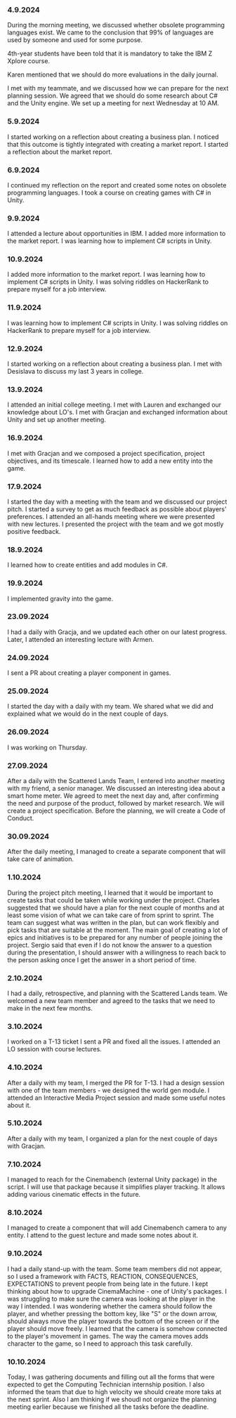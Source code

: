 ### 4.9.2024
During the morning meeting, we discussed whether obsolete programming languages exist. We came to the conclusion that 99% of languages are used by someone and used for some purpose.

4th-year students have been told that it is mandatory to take the IBM Z Xplore
course.

Karen mentioned that we should do more evaluations in the daily journal.

I met with my teammate, and we discussed how we can prepare for the next planning session.
We agreed that we should do some research about C# and the Unity engine.
We set up a meeting for next Wednesday at 10 AM.
### 5.9.2024
I started working on a reflection about creating a business plan. I noticed that this outcome is tightly integrated with creating a market report. 
I started a reflection about the market report.

### 6.9.2024
I continued my reflection on the report and created some notes on obsolete programming languages.
I took a course on creating games with C# in Unity.
### 9.9.2024
I attended a lecture about opportunities in IBM.
I added more information to the market report.
I was learning how to implement C# scripts in Unity.
### 10.9.2024
I added more information to the market report.
I was learning how to implement C# scripts in Unity.
I was solving riddles on HackerRank to prepare myself for a job interview.
### 11.9.2024
I was learning how to implement C# scripts in Unity.
I was solving riddles on HackerRank to prepare myself for a job interview.
### 12.9.2024
I started working on a reflection about creating a business plan. 
I met with Desislava to discuss my last 3 years in college.
### 13.9.2024
I attended an initial college meeting.
I met with Lauren and exchanged our knowledge about LO's.
I met with Gracjan and exchanged information about Unity and set up another meeting.
### 16.9.2024
I met with Gracjan and we composed a project specification, project objectives, and its timescale.
I learned how to add a new entity into the game.
### 17.9.2024
I started the day with a meeting with the team and we discussed our project pitch.
I started a survey to get as much feedback as possible about players' preferences.
I attended an all-hands meeting where we were presented with new lectures.
I presented the project with the team and we got mostly positive feedback.
### 18.9.2024
I learned how to create entities and add modules in C#.
### 19.9.2024
I implemented gravity into the game.
### 23.09.2024
I had a daily with Gracja, and we updated each other on our latest progress.
Later, I attended an interesting lecture with Armen.
### 24.09.2024
I sent a PR about creating a player component in games.
### 25.09.2024
I started the day with a daily with my team. We shared what we did and explained what we would do in the next couple of days.
### 26.09.2024
I was working on Thursday.
### 27.09.2024
After a daily with the Scattered Lands Team, I entered into another meeting with my friend, a senior manager. We discussed an interesting idea about a smart home meter. We agreed to meet the next day and, after confirming the need and purpose of the product, followed by market research. We will create a project specification. 
Before the planning, we will create a Code of Conduct. 
### 30.09.2024
After the daily meeting, I managed to create a separate component that will take care of animation.
### 1.10.2024
During the project pitch meeting, I learned that it would be important to create tasks that could be taken while working under the project.
Charles suggested that we should have a plan for the next couple of months and at least some vision of what we can take care of from sprint to sprint. The team can suggest what was written in the plan, but can work flexibly and pick tasks that are suitable at the moment. The main goal of creating a lot of epics and initiatives is to be prepared for any number of people joining the project.
Sergio said that even if I do not know the answer to a question during the presentation, I should answer with a willingness to reach back to the person asking once I get the answer in a short period of time.
### 2.10.2024
I had a daily, retrospective, and planning with the Scattered Lands team.
We welcomed a new team member and agreed to the tasks that we need to make in the next few months.
### 3.10.2024
I worked on a T-13 ticket 
I sent a PR and fixed all the issues.
I attended an LO session with course lectures.
### 4.10.2024
After a daily with my team, I merged the PR for T-13.
I had a design session with one of the team members - we designed the world gen module.
I attended an Interactive Media Project session and made some useful notes about it.
### 5.10.2024
After a daily with my team, I organized a plan for the next couple of days with Gracjan.
### 7.10.2024
I managed to reach for the Cinemabench (external Unity package) in the script. 
I will use that package because it simplifies player tracking. It allows adding various cinematic effects in the future.
### 8.10.2024
I managed to create a component that will add Cinemabench camera to any entity.
I attend to the guest lecture and made some notes about it.
### 9.10.2024
I had a daily stand-up with the team. Some team members did not appear, so I used a framework with FACTS, REACTION, CONSEQUENCES, EXPECTATIONS to prevent people from being late in the future.
I kept thinking about how to upgrade CinemaMachine - one of Unity's packages.
I was struggling to make sure the camera was looking at the player in the way I intended.
I was wondering whether the camera should follow the player, and whether pressing the bottom key, like "S" or the down arrow, should always move the player towards the bottom of the screen or if the player should move freely.
I learned that the camera is somehow connected to the player's movement in games.
The way the camera moves adds character to the game, so I need to approach this task carefully.
### 10.10.2024
Today, I was gathering documents and filling out all the forms that were expected to get the Computing Technician internship position.
I also informed the team that due to high velocity we should create more taks at the next sprint. Also I am thinking if we shoudl not organize the planning meeting earlier because we finished all the tasks before the deadline.